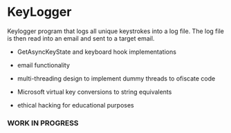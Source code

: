 # KeyLogger

Keylogger program that logs all unique keystrokes into a log file. The log file is then read into an email and sent to a target email.

- GetAsyncKeyState and keyboard hook implementations

- email functionality

- multi-threading design to implement dummy threads to ofiscate code

- Microsoft virtual key conversions to string equivalents

- ethical hacking for educational purposes

### WORK IN PROGRESS
